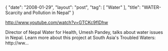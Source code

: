 {
   "date": "2008-01-29",
   "layout": "post",
   "tag": [
      "Water"
   ],
   "title": "WATER- Scarcity and Pollution in Nepal"
}

http://www.youtube.com/watch?v=GTCKc9flDhw  

Director of Nepal Water for Health, Umesh Pandey, talks about water issues in Nepal. Learn more about this project at South Asia's Troubled Waters: http://ww...